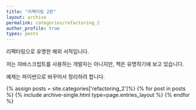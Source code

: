 ```yaml
---
title: "리팩터링 2판"
layout: archive
permalink: categories/refactoring_2
author_profile: true
types: posts
---
```


리팩터링으로 유명한 해외 서적입니다. 

저는 자바스크립트를 사용하는 개발자는 아니지만, 책은 유명하기에 보고 있습니다. 

예제는 파이썬으로 바꾸어서 정리하려 합니다.

{% assign posts = site.categories['refactoring_2']%}
{% for post in posts %} 
  {% include archive-single.html type=page.entries_layout %} 
{% endfor %}
